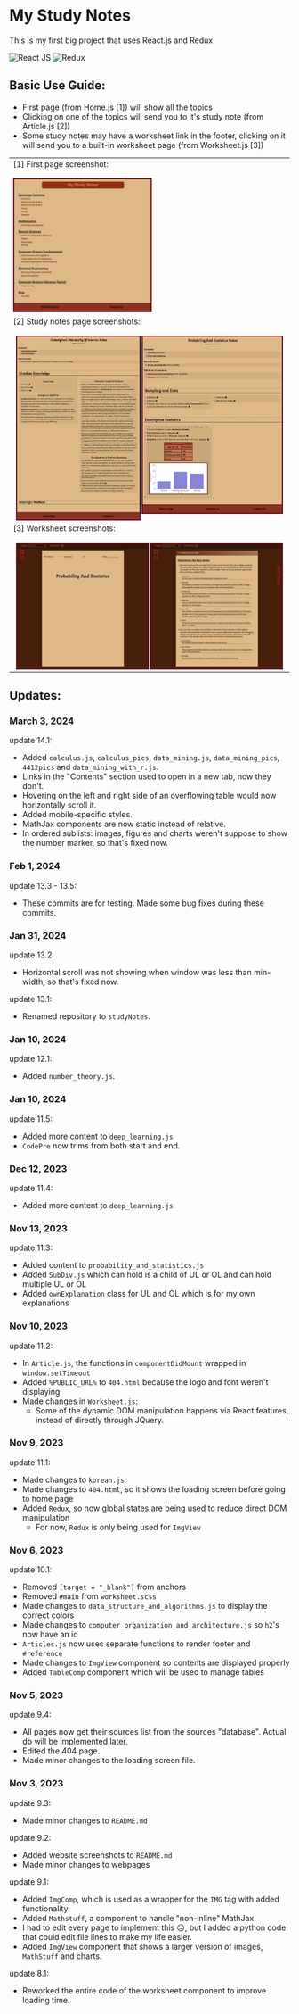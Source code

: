 # My Study Notes

This is my first big project that uses React.js and Redux

![React JS](https://img.shields.io/badge/React-20232A?style=for-the-badge&logo=react&logoColor=61DAFB") ![Redux](https://img.shields.io/badge/Redux-252525?style=for-the-badge&logo=redux&logoColor=7f51cb)

## Basic Use Guide:
- First page (from Home.js [1]) will show all the topics
- Clicking on one of the topics will send you to it's study note (from Article.js [2])
- Some study notes may have a worksheet link in the footer, clicking on it will send you to a built-in worksheet page (from Worksheet.js [3])

<table><tbody>
    <tr>
        <td>[1] First page screenshot:<br/><br/><img
            src="website_screenshots/home.png"
            style="width: 50%;border: solid #612 2px"
        /></td>
    </tr>
    <tr>
        <td>
            [2] Study notes page screenshots:<br/><br/>
            <img
                src="website_screenshots/history_of_science.png"
                style="border: solid #612 2px; float: left; width:45%;margin-left:1%"
            />
            <img
                src="website_screenshots/probability_and_statistics.png"
                style="border: solid #612 2px; float: right; width:51%;margin-right:1%"
            />
        </td>
    </tr>
    <tr><td>
        [3] Worksheet screenshots:<br/><br/>
        <img
            src="website_screenshots/worksheet1.png"
            style="float: left; width:48%; margin-left: 1%;border: solid #612 2px"
        />
        <img
            src="website_screenshots/worksheet2.png"
            style="float: right; width:48%; margin-right: 1%;border: solid #612 2px"
        />
    </td></tr>
</tbody></table>

## Updates:

### March 3, 2024

update 14.1:
- Added `calculus.js`, `calculus_pics`, `data_mining.js`, `data_mining_pics`, `4412pics` and `data_mining_with_r.js`.
- Links in the "Contents" section used to open in a new tab, now they don't.
- Hovering on the left and right side of an overflowing table would now horizontally scroll it.
- Added mobile-specific styles.
- MathJax components are now static instead of relative.
- In ordered sublists: images, figures and charts weren't suppose to show the number marker, so that's fixed now.

### Feb 1, 2024

update 13.3 - 13.5:
- These commits are for testing. Made some bug fixes during these commits.

### Jan 31, 2024

update 13.2:
- Horizontal scroll was not showing when window was less than min-width, so that's fixed now.

update 13.1:
- Renamed repository to `studyNotes`.

### Jan 10, 2024
update 12.1:
- Added `number_theory.js`.

### Jan 10, 2024
update 11.5:
- Added more content to `deep_learning.js`
- `CodePre` now trims from both start and end.

### Dec 12, 2023
update 11.4:
- Added more content to `deep_learning.js`

### Nov 13, 2023
update 11.3:
- Added content to `probability_and_statistics.js`
- Added `SubDiv.js` which can hold is a child of UL or OL and can hold multiple UL or OL
- Added `ownExplanation` class for UL and OL which is for my own explanations

### Nov 10, 2023
update 11.2:
- In `Article.js`, the functions in `componentDidMount` wrapped in `window.setTimeout`
- Added `%PUBLIC_URL%` to `404.html` because the logo and font weren't displaying
- Made changes in `Worksheet.js`:
    - Some of the dynamic DOM manipulation happens via React features, instead of directly through JQuery.

### Nov 9, 2023
update 11.1:
- Made changes to `korean.js`
- Made changes to `404.html`, so it shows the loading screen before going to home page
- Added `Redux`, so now global states are being used to reduce direct DOM manipulation
    - For now, `Redux` is only being used for `ImgView`

### Nov 6, 2023
update 10.1:
- Removed `[target = "_blank"]` from anchors
- Removed `#main` from `worksheet.scss`
- Made changes to `data_structure_and_algorithms.js` to display the correct colors
- Made changes to `computer_organization_and_architecture.js` so `h2`'s now have an id
- `Articles.js` now uses separate functions to render footer and `#reference`
- Made changes to `ImgView` component so contents are displayed properly
- Added `TableComp` component which will be used to manage tables

### Nov 5, 2023
update 9.4:
- All pages now get their sources list from the sources "database". Actual db will be implemented later.
- Edited the 404 page.
- Made minor changes to the loading screen file.

### Nov 3, 2023
update 9.3:
- Made minor changes to `README.md`

update 9.2:
- Added website screenshots to `README.md`
- Made minor changes to webpages

update 9.1:
- Added `ImgComp`, which is used as a wrapper for the `IMG` tag with added functionality.
- Added `Mathstuff`, a component to handle "non-inline" MathJax.
- I had to edit every page to implement this 😔, but I added a python code that could edit file lines to make my life easier.
- Added `ImgView` component that shows a larger version of images, `MathStuff` and charts.

update 8.1:
- Reworked the entire code of the worksheet component to improve loading time.


